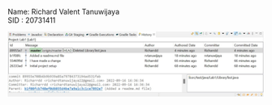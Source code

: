 Name: Richard Valent Tanuwijaya <br/>
SID : 20731411

![alt text](https://github.com/rvtanuwijaya/comp3111-lab1/blob/master/COMP3111-lab1.jpg?raw=true)
